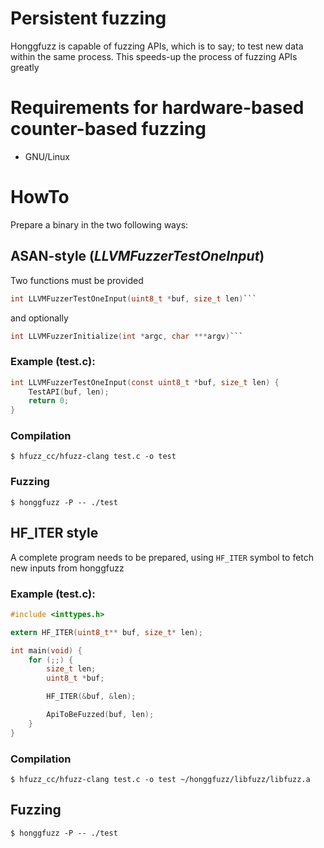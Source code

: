 # Persistent fuzzing #

Honggfuzz is capable of fuzzing APIs, which is to say; to test new data within the same process. This speeds-up the process of fuzzing APIs greatly

# Requirements for hardware-based counter-based fuzzing #
  * GNU/Linux

# HowTo #

Prepare a binary in the two following ways:

## ASAN-style (_LLVMFuzzerTestOneInput_) ##

Two functions must be provided

```c
int LLVMFuzzerTestOneInput(uint8_t *buf, size_t len)```
````

and optionally

```c
int LLVMFuzzerInitialize(int *argc, char ***argv)```
```

### Example (test.c):
```c
int LLVMFuzzerTestOneInput(const uint8_t *buf, size_t len) {
	TestAPI(buf, len);
	return 0;
}
```

### Compilation
```shell
$ hfuzz_cc/hfuzz-clang test.c -o test
```

### Fuzzing
```shell
$ honggfuzz -P -- ./test
```

## HF_ITER style ##

A complete program needs to be prepared, using ```HF_ITER``` symbol to fetch new inputs from honggfuzz

### Example (test.c):

```c
#include <inttypes.h>

extern HF_ITER(uint8_t** buf, size_t* len);

int main(void) {
	for (;;) {
		size_t len;
		uint8_t *buf;

		HF_ITER(&buf, &len);

		ApiToBeFuzzed(buf, len);
	}
}
```

### Compilation

```shell
$ hfuzz_cc/hfuzz-clang test.c -o test ~/honggfuzz/libfuzz/libfuzz.a
```

## Fuzzing

```
$ honggfuzz -P -- ./test
```
